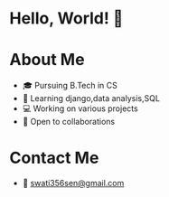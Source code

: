 # Hello, World! 👋
# About Me
- 🎓 Pursuing B.Tech in CS
- 🌱 Learning django,data analysis,SQL
- 💻 Working on various projects
- 🤝 Open to collaborations
# Contact Me
- 📧 swati356sen@gmail.com
<!---
omshi255/omshi255 is a ✨ special ✨ repository because its `README.md` (this file) appears on your GitHub profile.
You can click the Preview link to take a look at your changes.
--->
